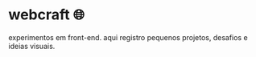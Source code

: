 # webcraft 🌐

experimentos em front-end.
aqui registro pequenos projetos, desafios e ideias visuais.
